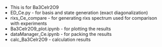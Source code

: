 - This is for Ba3CeIr2O9
- ED_Ce.py - for basis and state generation (exact diagonalization)
- rixs_Ce_compare - for generating rixs spectrum used for comparison with experiments
- Ba3CeIr2O9_plot.ipynb - for plotting the results
- dataManager_Ce.ipynb - for packing the results
- calc_Ba3CeIr2O9 - calculation results
